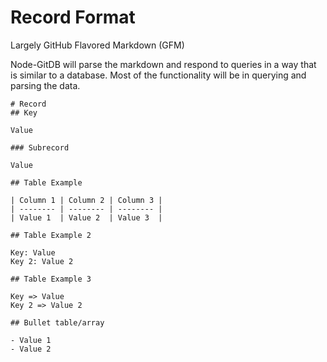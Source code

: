# Record Format

Largely GitHub Flavored Markdown (GFM)

Node-GitDB will parse the markdown and respond to queries in a way that is similar to a database. Most of the functionality will be in querying and parsing the data.

```
# Record
## Key

Value

### Subrecord

Value

## Table Example

| Column 1 | Column 2 | Column 3 |
| -------- | -------- | -------- |
| Value 1  | Value 2  | Value 3  |

## Table Example 2

Key: Value
Key 2: Value 2

## Table Example 3

Key => Value
Key 2 => Value 2

## Bullet table/array

- Value 1
- Value 2
```